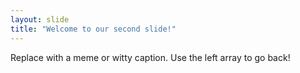 ```yaml
---
layout: slide
title: "Welcome to our second slide!"
---
```

Replace with a meme or witty caption.
Use the left array to go back! 
